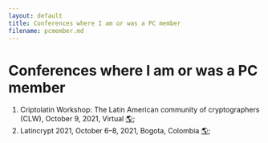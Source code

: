 ```yaml
---
layout: default
title: Conferences where I am or was a PC member
filename: pcmember.md
--- 
```


# Conferences where I am or was a PC member

1. Criptolatin Workshop: The Latin American community of cryptographers (CLW), October 9, 2021, Virtual [&#x1F30E;](https://www.criptolatino.org/workshop.html); 
2. Latincrypt 2021, October 6–8, 2021, Bogota, Colombia [&#x1F30E;](https://urosario.edu.co/Latin-Crypt/inicio/);

<!--&#127757; -->
<!--&#127759; -->

